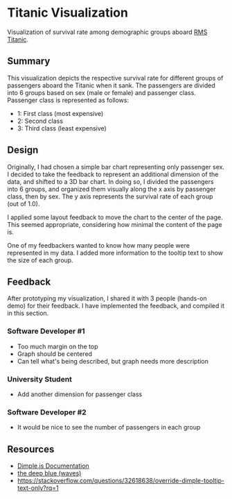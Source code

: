 # Titanic Visualization
Visualization of survival rate among demographic groups aboard [RMS Titanic](https://en.wikipedia.org/wiki/RMS_Titanic).

## Summary
This visualization depicts the respective survival rate for different groups of passengers aboard the Titanic when it
sank. The passengers are divided into 6 groups based on sex (male or female) and passenger class. Passenger class is
represented as follows:
- 1: First class (most expensive)
- 2: Second class
- 3: Third class (least expensive)
## Design
Originally, I had chosen a simple bar chart representing only passenger sex. I decided to take the feedback to
represent an additional dimension of the data, and shifted to a 3D bar chart. In doing so, I divided the passengers
into 6 groups, and organized them visually along the x axis by passenger class, then by sex. The y axis represents the
survival rate of each group (out of 1.0).

I applied some layout feedback to move the chart to the center of the page. This seemed appropriate, considering
how minimal the content of the page is.

One of my feedbackers wanted to know how many people were represented in my data. I added more information to the
tooltip text to show the size of each group.
## Feedback
After prototyping my visualization, I shared it with 3 people (hands-on demo) for their feedback. I have implemented
the feedback, and compiled it in this section.
### Software Developer #1
- Too much margin on the top
- Graph should be centered
- Can tell what's being described, but graph needs more description
### University Student
- Add another dimension for passenger class
### Software Developer #2
- It would be nice to see the number of passengers in each group
## Resources
- [Dimple.js Documentation](http://dimplejs.org/)
- [the deep blue (waves)](https://codepen.io/andyfitz/pen/akAKdV)
- https://stackoverflow.com/questions/32618638/override-dimple-tooltip-text-only?rq=1
